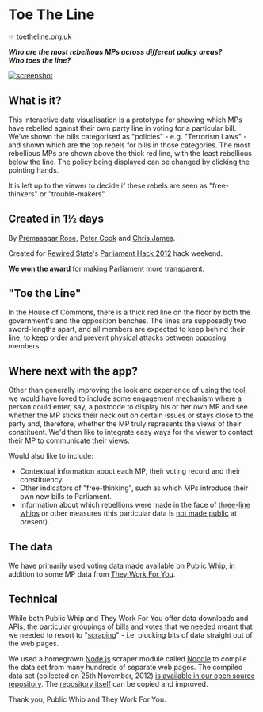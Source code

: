# Toe The Line

☞ [toetheline.org.uk](http://toetheline.org.uk)

***Who are the most rebellious MPs across different policy areas?***  
***Who toes the line?***

[![screenshot](https://raw.github.com/dharmafly/toetheline/gh-pages/img/screenshot-1080x640.png)](http://toetheline.org.uk)


## What is it?

This interactive data visualisation is a prototype for showing which MPs have rebelled against their own party line in voting for a particular bill. We've shown the bills categorised as "policies" - e.g. "Terrorism Laws" - and shown which are the top rebels for bills in those categories. The most rebellious MPs are shown above the thick red line, with the least rebellious below the line. The policy being displayed can be changed by clicking the pointing hands.

It is left up to the viewer to decide if these rebels are seen as "free-thinkers" or "trouble-makers".


## Created in 1½ days

By [Premasagar Rose](http://premasagar.com), [Peter Cook](http://www.prcweb.co.uk) and [Chris James](http://www.05creative.com).

Created for [Rewired State](http://rewiredstate.org)'s [Parliament Hack 2012](http://hacks.rewiredstate.org/events/parlyhack-2012) hack weekend.

**[We won the award](http://hacks.rewiredstate.org/events/parlyhack-2012/toe-the-line)** for making Parliament more transparent.


## "Toe the Line"

In the House of Commons, there is a thick red line on the floor by both the government's and the opposition benches. The lines are supposedly two sword-lengths apart, and all members are expected to keep behind their line, to keep order and prevent physical attacks between opposing members.


## Where next with the app?

Other than generally improving the look and experience of using the tool, we would have loved to include some engagement mechanism where a person could enter, say, a postcode to display his or her own MP and see whether the MP sticks their neck out on certain issues or stays close to the party and, therefore, whether the MP truly represents the views of their constituent. We'd then like to integrate easy ways for the viewer to contact their MP to communicate their views.

Would also like to include:

* Contextual information about each MP, their voting record and their constituency.
* Other indicators of "free-thinking", such as which MPs introduce their own new bills to Parliament.
* Information about which rebellions were made in the face of [three-line whips][whip] or other measures (this particular data is [not made public](http://www.publicwhip.org.uk/faq.php#freevotes) at present).

[whip]: https://en.wikipedia.org/wiki/Whip_(politics)


## The data

We have primarily used voting data made available on [Public Whip](http://publicwhip.org.uk), in addition to some MP data from [They Work For You](http://theyworkforyou.com).


## Technical

While both Public Whip and They Work For You offer data downloads and APIs, the particular groupings of bills and votes that we needed meant that we needed to resort to "[scraping](https://en.wikipedia.org/wiki/Web_scraping)" - i.e. plucking bits of data straight out of the web pages.

We used a homegrown [Node.js](http://nodejs.com) scraper module called [Noodle](http://noodlejs.com) to compile the data set from many hundreds of separate web pages. The compiled data set (collected on 25th November, 2012) [is available in our open source repository](https://raw.github.com/dharmafly/toetheline/gh-pages/js/rebel-data.js). The [repository itself](https://github.com/dharmafly/toetheline) can be copied and improved.

Thank you, Public Whip and They Work For You.